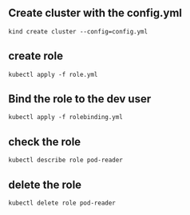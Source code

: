 ## Create cluster with the config.yml
```
kind create cluster --config=config.yml
```

## create role
```
kubectl apply -f role.yml

```

## Bind the role to the dev user
```
kubectl apply -f rolebinding.yml
```

## check the role
```
kubectl describe role pod-reader
```

## delete the role
```
kubectl delete role pod-reader
```
